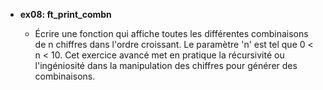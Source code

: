 - **ex08: ft_print_combn**

  - Écrire une fonction qui affiche toutes les différentes combinaisons de n chiffres dans l'ordre croissant. Le paramètre 'n' est tel que 0 < n < 10. Cet exercice avancé met en pratique la récursivité ou l'ingéniosité dans la manipulation des chiffres pour générer des combinaisons.